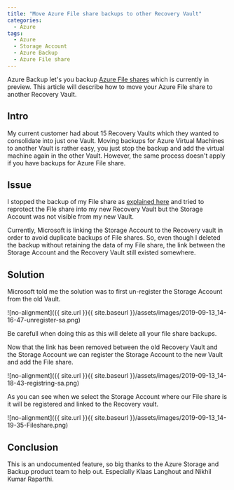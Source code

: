 ```yaml
---
title: "Move Azure File share backups to other Recovery Vault"
categories:
  - Azure
tags:
  - Azure
  - Storage Account
  - Azure Backup
  - Azure File share
---
```


Azure Backup let's you backup [Azure File shares](https://docs.microsoft.com/en-us/azure/backup/backup-azure-files) which is currently in preview. This article will describe how to move your Azure File share to another Recovery Vault.

## Intro

My current customer had about 15 Recovery Vaults which they wanted to consolidate into just one Vault. Moving backups for Azure Virtual Machines to another Vault is rather easy, you just stop the backup and add the virtual machine again in the other Vault. However, the same process doesn't apply if you have backups for Azure File share.

## Issue

I stopped the backup of my File share as [explained here](https://docs.microsoft.com/en-us/azure/backup/backup-azure-files#stop-protecting-an-azure-file-share) and tried to reprotect the File share into my new Recovery Vault but the Storage Account was not visible from my new Vault.

Currently, Microsoft is linking the Storage Account to the Recovery vault in order to avoid duplicate backups of File shares. So, even though I deleted the backup without retaining the data of my File share, the link between the Storage Account and the Recovery Vault still existed somewhere.

## Solution

Microsoft told me the solution was to first un-register the Storage Account from the old Vault.

![no-alignment]({{ site.url }}{{ site.baseurl }}/assets/images/2019-09-13_14-16-47-unregister-sa.png)

Be carefull when doing this as this will delete all your file share backups.

Now that the link has been removed between the old Recovery Vault and the Storage Account we can register the Storage Account to the new Vault and add the File share.

![no-alignment]({{ site.url }}{{ site.baseurl }}/assets/images/2019-09-13_14-18-43-registring-sa.png)

As you can see when we select the Storage Account where our File share is it will be registered and linked to the Recovery vault.

![no-alignment]({{ site.url }}{{ site.baseurl }}/assets/images/2019-09-13_14-19-35-Fileshare.png)

## Conclusion

This is an undocumented feature, so big thanks to the Azure Storage and Backup product team to help out. Especially Klaas Langhout and Nikhil Kumar Raparthi.

